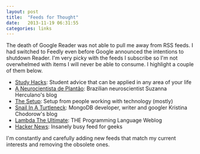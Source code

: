 ```yaml
---
layout: post
title:  "Feeds for Thought"
date:   2013-11-19 06:31:55
categories: links
---
```


The death of Google Reader was not able to pull me away from RSS feeds. I had switched to Feedly even before Google announced the intentions to shutdown Reader. I'm very picky with the feeds I subscribe so I'm not overwhelmed with items I will never be able to consume. I highlight a couple of them below.

* [Study Hacks](http://calnewport.com/): Student advice that can be applied in any area of your life
* [A Neurocientista de Plantão](http://www.suzanaherculanohouzel.com/journal/): Brazilian neuroscientist Suzanna Herculano's blog
* [The Setup](http://usesthis.com/): Setup from people working with technology (mostly)
* [Snail In A Turtleneck](http://www.kchodorow.com/blog): MongoDB developer, writer and googler Kristina Chodorow's blog
* [Lambda The Ultimate](http://lambda-the-ultimate.org/): THE Programming Language Weblog
* [Hacker News](https://news.ycombinator.com/): Insanely busy feed for geeks

I'm constantly and carefully adding new feeds that match my current interests and removing the obsolete ones.